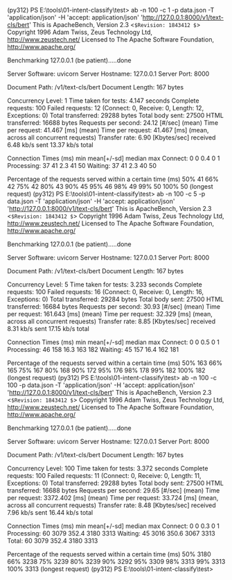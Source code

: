 (py312) PS E:\tools\01-intent-classify\test> ab -n 100 -c 1 -p data.json -T 'application/json' -H 'accept: application/json' '<http://127.0.0.1:8000/v1/text-cls/bert>'
This is ApacheBench, Version 2.3 <`$Revision: 1843412 $`>
Copyright 1996 Adam Twiss, Zeus Technology Ltd, <http://www.zeustech.net/>
Licensed to The Apache Software Foundation, <http://www.apache.org/>

Benchmarking 127.0.0.1 (be patient).....done

Server Software:        uvicorn
Server Hostname:        127.0.0.1
Server Port:            8000

Document Path:          /v1/text-cls/bert
Document Length:        167 bytes

Concurrency Level:      1
Time taken for tests:   4.147 seconds
Complete requests:      100
Failed requests:        12
(Connect: 0, Receive: 0, Length: 12, Exceptions: 0)
Total transferred:      29288 bytes
Total body sent:        27500
HTML transferred:       16688 bytes
Requests per second:    24.12 \[#/sec] (mean)
Time per request:       41.467 \[ms] (mean)
Time per request:       41.467 \[ms] (mean, across all concurrent requests)
Transfer rate:          6.90 \[Kbytes/sec] received
6.48 kb/s sent
13.37 kb/s total

Connection Times (ms)
min  mean\[+/-sd] median   max
Connect:        0    0   0.4      0       1
Processing:    37   41   2.3     41      50
Waiting:       37   41   2.3     40      50

Percentage of the requests served within a certain time (ms)
50%     41
66%     42
75%     42
80%     43
90%     45
95%     46
98%     49
99%     50
100%     50 (longest request)
(py312) PS E:\tools\01-intent-classify\test> ab -n 100 -c 5 -p data.json -T 'application/json' -H 'accept: application/json' '<http://127.0.0.1:8000/v1/text-cls/bert>'
This is ApacheBench, Version 2.3 <`$Revision: 1843412 $`>
Copyright 1996 Adam Twiss, Zeus Technology Ltd, <http://www.zeustech.net/>
Licensed to The Apache Software Foundation, <http://www.apache.org/>

Benchmarking 127.0.0.1 (be patient).....done

Server Software:        uvicorn
Server Hostname:        127.0.0.1
Server Port:            8000

Document Path:          /v1/text-cls/bert
Document Length:        167 bytes

Concurrency Level:      5
Time taken for tests:   3.233 seconds
Complete requests:      100
Failed requests:        16
(Connect: 0, Receive: 0, Length: 16, Exceptions: 0)
Total transferred:      29284 bytes
Total body sent:        27500
HTML transferred:       16684 bytes
Requests per second:    30.93 \[#/sec] (mean)
Time per request:       161.643 \[ms] (mean)
Time per request:       32.329 \[ms] (mean, across all concurrent requests)
Transfer rate:          8.85 \[Kbytes/sec] received
8.31 kb/s sent
17.15 kb/s total

Connection Times (ms)
min  mean\[+/-sd] median   max
Connect:        0    0   0.5      0       1
Processing:    46  158  16.3    163     182
Waiting:       45  157  16.4    162     181

Percentage of the requests served within a certain time (ms)
50%    163
66%    165
75%    167
80%    168
90%    172
95%    176
98%    178
99%    182
100%    182 (longest request)
(py312) PS E:\tools\01-intent-classify\test> ab -n 100 -c 100 -p data.json -T 'application/json' -H 'accept: application/json' '<http://127.0.0.1:8000/v1/text-cls/bert>'
This is ApacheBench, Version 2.3 <`$Revision: 1843412 $`>
Copyright 1996 Adam Twiss, Zeus Technology Ltd, <http://www.zeustech.net/>
Licensed to The Apache Software Foundation, <http://www.apache.org/>

Benchmarking 127.0.0.1 (be patient).....done

Server Software:        uvicorn
Server Hostname:        127.0.0.1
Server Port:            8000

Document Path:          /v1/text-cls/bert
Document Length:        167 bytes

Concurrency Level:      100
Time taken for tests:   3.372 seconds
Complete requests:      100
Failed requests:        11
(Connect: 0, Receive: 0, Length: 11, Exceptions: 0)
Total transferred:      29288 bytes
Total body sent:        27500
HTML transferred:       16688 bytes
Requests per second:    29.65 \[#/sec] (mean)
Time per request:       3372.402 \[ms] (mean)
Time per request:       33.724 \[ms] (mean, across all concurrent requests)
Transfer rate:          8.48 \[Kbytes/sec] received
7.96 kb/s sent
16.44 kb/s total

Connection Times (ms)
min  mean\[+/-sd] median   max
Connect:        0    0   0.3      0       1
Processing:    60 3079 352.4   3180    3313
Waiting:       45 3016 350.6   3067    3313
Total:         60 3079 352.4   3180    3313

Percentage of the requests served within a certain time (ms)
50%   3180
66%   3238
75%   3239
80%   3239
90%   3292
95%   3309
98%   3313
99%   3313
100%   3313 (longest request)
(py312) PS E:\tools\01-intent-classify\test>
